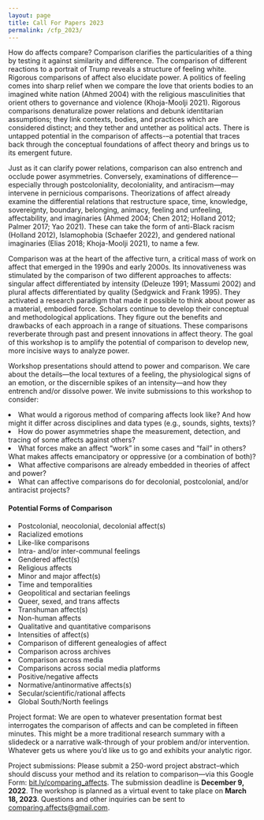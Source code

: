 ```yaml
---
layout: page
title: Call For Papers 2023
permalink: /cfp_2023/
---
```

<p>How do affects compare? Comparison clarifies the particularities of a thing by testing it against similarity and difference. The comparison of different reactions to a portrait of Trump reveals a structure of feeling white. Rigorous comparisons of affect also elucidate power. A politics of feeling comes into sharp relief when we compare the love that orients bodies to an imagined white nation (Ahmed 2004) with the religious masculinities that orient others to governance and violence (Khoja-Moolji 2021). Rigorous comparisons denaturalize power relations and debunk identitarian assumptions; they link contexts, bodies, and practices which are considered distinct; and they tether and untether as political acts. There is untapped potential in the comparison of affects-–a potential that traces back through the conceptual foundations of affect theory and brings us to its emergent future.</p>

<p>Just as it can clarify power relations, comparison can also entrench and occlude power asymmetries. Conversely, examinations of difference—especially through postcoloniality, decoloniality, and antiracism—may intervene in pernicious comparisons. Theorizations of affect already examine the differential relations that restructure space, time, knowledge, sovereignty, boundary, belonging, animacy, feeling and unfeeling, affectability, and imaginaries (Ahmed 2004; Chen 2012; Holland 2012; Palmer 2017; Yao 2021). These can take the form of anti-Black racism (Holland 2012), Islamophobia (Schaefer 2022), and gendered national imaginaries (Elias 2018; Khoja-Moolji 2021), to name a few.</p>

<p>Comparison was at the heart of the affective turn, a critical mass of work on affect that emerged in the 1990s and early 2000s. Its innovativeness was stimulated by the comparison of two different approaches to affects: singular affect differentiated by intensity (Deleuze 1991; Massumi 2002) and plural affects differentiated by quality (Sedgwick and Frank 1995). They activated a research paradigm that made it possible to think about power as a material, embodied force. Scholars continue to develop their conceptual and methodological applications. They figure out the benefits and drawbacks of each approach in a range of situations. These comparisons reverberate through past and present innovations in affect theory. The goal of this workshop is to amplify the potential of comparison to develop new, more incisive ways to analyze power.</p>

<p>Workshop presentations should attend to power and comparison. We care about the details—the local textures of a feeling, the physiological signs of an emotion, or the discernible spikes of an intensity—and how they entrench and/or dissolve power. We invite submissions to this workshop to consider:</p> 

<li>What would a rigorous method of comparing affects look like? And how might it differ across disciplines and data types (e.g., sounds, sights, texts)?</li>
<li>How do power asymmetries shape the measurement, detection, and tracing of some affects against others?</li>
<li>What forces make an affect “work” in some cases and “fail” in others? What makes affects emancipatory or oppressive (or a combination of both)?</li>
<li>What affective comparisons are already embedded in theories of affect and power?</li>
<li>What can affective comparisons do for decolonial, postcolonial, and/or antiracist projects?</li>


#### Potential Forms of Comparison

<li>Postcolonial, neocolonial, decolonial affect(s)</li>
<li>Racialized emotions </li>
<li>Like-like comparisons</li>
<li>Intra- and/or inter-communal feelings</li>
<li>Gendered affect(s)</li>
<li>Religious affects</li>
<li>Minor and major affect(s)</li>
<li>Time and temporalities </li>
<li>Geopolitical and sectarian feelings</li>
<li>Queer, sexed, and trans affects</li>
<li>Transhuman affect(s)</li>
<li>Non-human affects</li>
<li>Qualitative and quantitative comparisons</li>
<li>Intensities of affect(s)</li>
<li>Comparison of different genealogies of affect</li>
<li>Comparison across archives</li>
<li>Comparison across media</li>
<li>Comparisons across social media platforms</li>
<li>Positive/negative affects</li>
<li>Normative/antinormative affects(s)</li>
<li>Secular/scientific/rational affects</li>
<li>Global South/North feelings</li>


<p>Project format: We are open to whatever presentation format best interrogates the comparison of affects and can be completed in fifteen minutes. This might be a more traditional research summary with a slidedeck or a narrative walk-through of your problem and/or intervention. Whatever gets us where you’d like us to go and exhibits your analytic rigor.</p> 

<p>Project submissions: Please submit a 250-word project abstract–which should discuss your method and its relation to comparison—via this Google Form: <a href="https://bit.ly/comparing_affects">bit.ly/comparing_affects</a>. The submission deadline is <b>December 9, 2022</b>. The workshop is planned as a virtual event to take place on <b>March 18, 2023</b>. Questions and other inquiries can be sent to <a href="mailto:comparing.affects@gmail.com">comparing.affects@gmail.com</a>.</p>